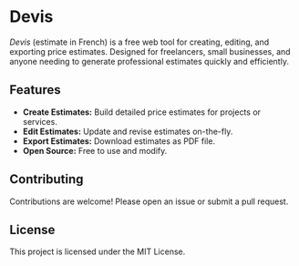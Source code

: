 # Devis

_Devis_ (estimate in French) is a free web tool for creating, editing, and exporting price estimates. Designed for freelancers, small businesses, and anyone needing to generate professional estimates quickly and efficiently.

## Features

- **Create Estimates:** Build detailed price estimates for projects or services.
- **Edit Estimates:** Update and revise estimates on-the-fly.
- **Export Estimates:** Download estimates as PDF file.
- **Open Source:** Free to use and modify.

## Contributing

Contributions are welcome! Please open an issue or submit a pull request.

## License

This project is licensed under the MIT License.

